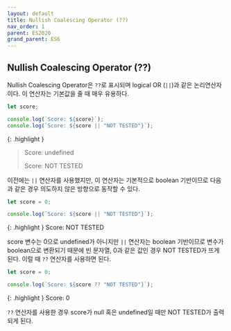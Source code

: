 ```yaml
---
layout: default
title: Nullish Coalescing Operator (??)
nav_order: 1
parent: ES2020
grand_parent: ES6
---
```


## Nullish Coalescing Operator (??)

Nullish Coalescing Operator은 `??`로 표시되며 logical OR (`||`)과 같은 논리연산자이다. 이 연산자는 기본값을 줄 때 매우 유용하다.

```js
let score;

console.log(`Score: ${score}`);
console.log(`Score: ${score || "NOT TESTED"}`);
```

{: .highlight }

> Score: undefined
>
> Score: NOT TESTED

이전에는 `||` 연산자를 사용했지만, 이 연산자는 기본적으로 boolean 기반이므로 다음과 같은 경우 의도하지 않은 방향으로 동작할 수 있다.

```js
let score = 0;

console.log(`Score: ${score || "NOT TESTED"}`);
```

{: .highlight }
Score: NOT TESTED

score 변수는 0으로 undefined가 아니지만 `||` 연산자는 boolean 기반이므로 변수가 boolean으로 변환되기 때문에 빈 문자열, 0과 같은 값인 경우 NOT TESTED가 뜨게 된다. 이럴 때 `??` 연산자를 사용하면 된다.

```js
let score = 0;

console.log(`Score: ${score ?? "NOT TESTED"}`);
```

{: .highlight }
Score: 0

`??` 연산자를 사용한 경우 score가 null 혹은 undefined일 때만 NOT TESTED가 출력되게 된다.
